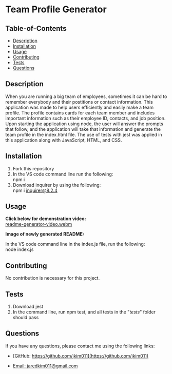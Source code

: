 # Team Profile Generator

## Table-of-Contents
  * [Description](#description)
  * [Installation](#installation)
  * [Usage](#usage)
  * [Contributing](#contributing)
  * [Tests](#tests)
  * [Questions](#questions)
  
  ## Description
  When you are running a big team of employees, sometimes it can be hard to remember everybody and their postitions or contact information. This application was made to help users efficiently and easily make a team profile. The profile contains cards for each team member and includes important information such as their employee ID, contacts, and job position. Upon starting the application using node, the user will answer the prompts that follow, and the application will take that information and generate the team profile in the index.html file. The use of tests with jest was applied in this application along with JavaScript, HTML, and CSS.

  ## Installation
  1. Fork this repository 
  2. In the VS code command line run the following: <br>
      npm i
  3. Download inquirer by using the following: <br>
      npm i inquirer@8.2.4

  ## Usage
  **Click below for demonstration video:** <br>
  [readme-generator-video.webm]() <br>
  
  **Image of newly generated README:** <br>
  ![]() <br>
  
  In the VS code command line in the index.js file, run the following: <br>
      node index.js 

  ## Contributing
  No contribution is necessary for this project.

  ## Tests
  1. Download jest
  2. In the command line, run npm test, and all tests in the "_tests_" folder should pass

  ## Questions
  If you have any questions, please contact me using the following links:

  - [GitHub: https://github.com/jkim011](https://github.com/jkim011)

  - [Email: jaredkim011@gmail.com](mailto:jaredkim011@gmail.com)
